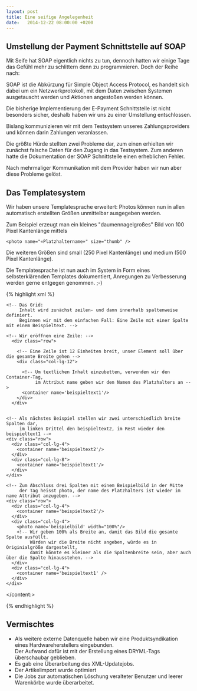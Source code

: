 ```yaml
---
layout: post
title: Eine seifige Angelegenheit
date:   2014-12-22 08:00:00 +0200
---
```


## Umstellung der Payment Schnittstelle auf SOAP

Mit Seife hat SOAP eigentlich nichts zu tun, dennoch hatten wir einige
Tage das Gefühl mehr zu schlittern denn zu programmieren. Doch der Reihe
nach:

SOAP ist die Abkürzung für Simple Object Access Protocol, es handelt
sich dabei um ein Netzwerkprotokoll, mit dem Daten zwischen Systemen
ausgetauscht werden und Aktionen angestoßen werden können.

Die bisherige Implementierung der E-Payment Schnittstelle ist nicht
besonders sicher, deshalb haben wir uns zu einer Umstellung
entschlossen.

Bislang kommunizieren wir mit dem Testsystem unseres Zahlungsproviders
und können darin Zahlungen veranlassen.

Die größte Hürde stellten zwei Probleme dar, zum einen erhielten wir
zunächst falsche Daten für den Zugang in das Testsystem. Zum anderen
hatte die Dokumentation der SOAP Schnittstelle einen erheblichen
Fehler.

Nach mehrmaliger Kommunikation mit dem Provider haben wir nun aber diese
Probleme gelöst.

Das Templatesystem
------------------

Wir haben unsere Templatesprache erweitert: Photos können nun in allen
automatisch erstellten Größen unmittelbar ausgegeben werden.

Zum Beispiel erzeugt man ein kleines "daumennagelgroßes" Bild von
100 Pixel Kantenlänge mittels

    <photo name="«Platzhaltername»" size="thumb" />

Die weiteren Größen sind small (250 Pixel Kantenlänge) und medium (500
Pixel Kantenlänge).

Die Templatesprache ist nun auch im System in Form eines
selbsterklärenden Templates dokumentiert, Anregungen zu Verbesserung
werden gerne entgegen genommen. ;-)

{% highlight xml %}
<!-- Dieses Template dient zur Erklärung, wie Templates möglichst einfach erstellt werden können.-->

<!-- Kommentare:
     Templates können Kommentare enthalten, dies und der Kommentar darüber ist ein Beispiel für die Syntax.
     Kommentare können auch mehrzeilig sein.

     Zweck von Templates:
     Um die Struktur gleich aufgebauter Webseiten nicht auf jeder Webseite neu definieren zu müssen, gibt es Templates.
     Für jede Webseite der Website ist ein Template zuzuweisen.
     Templates können in beliebig vielen Webseiten verwendet werden.

     Platzhalter:
     Um an gewissen Stellen des Templates Inhalt webseitenspezifisch zuzuweisen, werden Platzhalter verwendet.
     Diese Platzhalter sind in der Liste der Platzhalter in der Templatepflege durch Beistriche getrennt anzugeben.
     In diesen Template verwenden wir die Platzhalter beispielbild, beispieltext1 und beispieltext2.

     DRYML:
     Templates können in ERB oder in DRYML erfasst werden.
     Da die Erstellung in DRYML einfacher ist, werden wir sie hier vorziehen.
     Um ein DRYML Template zu erstellen klickt man die Checkboy DRYML oben an.

     DRYML ist im Prinzip HTML, mit 2 Unterschieden.
     1 Tags, die keinen Inhalt haben, müssen geschlossen werden.
       zum Beispiel ist nur der Tag <br/> gültig, nicht aber <br>
     2 Es gibt neue Tags, die in Mercator definiert wurden, um die Einbindung von Inhalten zu vereinfachen.
       Konkret weisen wir in der Webseitenpflege jedem Platzhalter genau einen Baustein zu.

     Bootstrap 3:
     Unsere Templateengine versteht alle Komponenten des Twitter Bootstrap Frameworks in der Version 3:
     http://getbootstrap.com/
     Damit können viele unterschiedliche Komponenten mit geringem Aufwand eingabaut werden.

     Der Inhalt eine Seite wird im content:-Tag des page-Tags definiert
     (Der Doppelpunkt hinter content ist wesentlich.) -->


<page title="Home">
  <content:>

    <!-- Das Grid:
         Inhalt wird zunächst zeilen- und dann innerhalb spaltenweise definiert.
         Beginnen wir mit dem einfachen Fall: Eine Zeile mit einer Spalte mit einem Beispieltext. -->

    <!-- Wir eröffnen eine Zeile: -->
      <div class="row">

        <!-- Eine Zeile ist 12 Einheiten breit, unser Element soll über die gesamte Breite gehen -->
        <div class="col-lg-12">

          <!-- Um textlichen Inhalt einzubetten, verwenden wir den Container-Tag,
               im Attribut name geben wir den Namen des Platzhalters an -->
          <container name='beispieltext1'/>
        </div>
      </div>


    <!-- Als nächstes Beispiel stellen wir zwei unterschiedlich breite Spalten dar,
         im linken Drittel den beispieltext2, im Rest wieder den beispieltext1 -->
    <div class="row">
      <div class="col-lg-4">
        <container name='beispieltext2'/>
      </div>
      <div class="col-lg-8">
        <container name='beispieltext1'/>
      </div>
    </div>

    <!-- Zum Abschluss drei Spalten mit einem Beispielbild in der Mitte
         der Tag heisst photo, der name des Platzhalters ist wieder im name Attribut anzugeben. -->
    <div class="row">
      <div class="col-lg-4">
        <container name='beispieltext2'/>
      </div>
      <div class="col-lg-4">
        <photo name='beispielbild' width="100%"/>
        <!-- Wir geben 100% als Breite an, damit das Bild die gesamte Spalte ausfüllt.
             Würden wir die Breite nicht angeben, würde es in Originialgröße dargestellt,
             damit könnte es kleiner als die Spaltenbreite sein, aber auch über die Spalte hinausstehen. -->
      </div>
      <div class="col-lg-4">
        <container name='beispieltext1' />
      </div>
    </div>
  <!-- Wir müssen noch die geöffneten Tags content: und page schliessen. -->
  </content:>

</page>
{% endhighlight %}


Vermischtes
-----------

-   Als weitere externe Datenquelle haben wir eine Produktsyndikation
    eines Hardwareherstellers eingebunden.<br/>
    Der Aufwand dafür ist mit der Erstellung eines DRYML-Tags
    überschaubar geblieben.
-   Es gab eine Überarbeitung des XML-Updatejobs.
-   Der Artikelimport wurde optimiert
-   Die Jobs zur automatischen Löschung veralteter Benutzer und leerer
    Warenkörbe wurde überarbeitet.